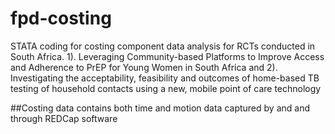 # fpd-costing
STATA coding for costing component data analysis for RCTs conducted in South Africa. 1). Leveraging Community-based Platforms
to Improve Access and Adherence to PrEP for Young Women in South Africa  and 2). Investigating the acceptability, feasibility 
and outcomes of home-based TB testing of household contacts using a new, mobile point of care technology 

##Costing data contains both time and motion data captured by and and through REDCap software
